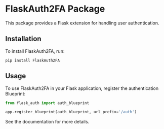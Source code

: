 # FlaskAuth2FA Package

This package provides a Flask extension for handling user authentication.

## Installation

To install FlaskAuth2FA, run:

```
pip install FlaskAuth2FA
```

## Usage

To use FlaskAuth2FA in your Flask application, register the authentication Blueprint:

```python
from flask_auth import auth_blueprint

app.register_blueprint(auth_blueprint, url_prefix='/auth')
```

See the documentation for more details.
